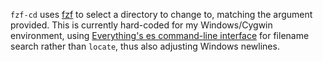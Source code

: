 `fzf-cd` uses [fzf](https://github.com/junegunn/fzf) to select a directory to change to, matching the argument provided.  This is currently hard-coded for my Windows/Cygwin environment, using [Everything's es command-line interface](https://www.voidtools.com/support/everything/command_line_interface/) for filename search rather than `locate`, thus also adjusting Windows newlines.
